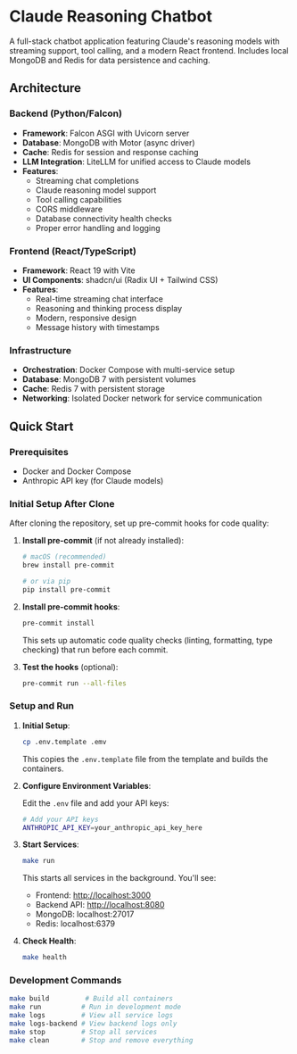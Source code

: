 # Claude Reasoning Chatbot

A full-stack chatbot application featuring Claude's reasoning models with streaming support, tool calling, and a modern React frontend. Includes local MongoDB and Redis for data persistence and caching.

## Architecture

### Backend (Python/Falcon)

- **Framework**: Falcon ASGI with Uvicorn server
- **Database**: MongoDB with Motor (async driver)
- **Cache**: Redis for session and response caching
- **LLM Integration**: LiteLLM for unified access to Claude models
- **Features**:
  - Streaming chat completions
  - Claude reasoning model support
  - Tool calling capabilities
  - CORS middleware
  - Database connectivity health checks
  - Proper error handling and logging

### Frontend (React/TypeScript)

- **Framework**: React 19 with Vite
- **UI Components**: shadcn/ui (Radix UI + Tailwind CSS)
- **Features**:
  - Real-time streaming chat interface
  - Reasoning and thinking process display
  - Modern, responsive design
  - Message history with timestamps

### Infrastructure

- **Orchestration**: Docker Compose with multi-service setup
- **Database**: MongoDB 7 with persistent volumes
- **Cache**: Redis 7 with persistent storage
- **Networking**: Isolated Docker network for service communication

## Quick Start

### Prerequisites

- Docker and Docker Compose
- Anthropic API key (for Claude models)

### Initial Setup After Clone

After cloning the repository, set up pre-commit hooks for code quality:

1. **Install pre-commit** (if not already installed):

   ```bash
   # macOS (recommended)
   brew install pre-commit

   # or via pip
   pip install pre-commit
   ```

2. **Install pre-commit hooks**:

   ```bash
   pre-commit install
   ```

   This sets up automatic code quality checks (linting, formatting, type checking) that run before each commit.

3. **Test the hooks** (optional):

   ```bash
   pre-commit run --all-files
   ```

### Setup and Run

1. **Initial Setup**:

   ```bash
   cp .env.template .emv
   ```

   This copies the `.env.template` file from the template and builds the containers.

2. **Configure Environment Variables**:

   Edit the `.env` file and add your API keys:

   ```bash
   # Add your API keys
   ANTHROPIC_API_KEY=your_anthropic_api_key_here
   ```

3. **Start Services**:

   ```bash
   make run
   ```

   This starts all services in the background. You'll see:
   - Frontend: <http://localhost:3000>
   - Backend API: <http://localhost:8080>
   - MongoDB: localhost:27017
   - Redis: localhost:6379

4. **Check Health**:

   ```bash
   make health
   ```

### Development Commands

```bash
make build         # Build all containers
make run          # Run in development mode
make logs         # View all service logs
make logs-backend # View backend logs only
make stop         # Stop all services
make clean        # Stop and remove everything
```
